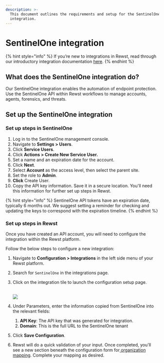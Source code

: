 ```yaml
---
description: >-
  This document outlines the requirements and setup for the SentinelOne
  integration.
---
```


# SentinelOne integration

{% hint style="info" %}
&#x20;If you’re new to integrations in Rewst, read through our introductory integration documentation [here](https://docs.rewst.help/documentation/integrations).
{% endhint %}

## What does the SentinelOne integration do?

Our SentinelOne integration enables the automation of endpoint protection. Use the SentinelOne API within Rewst workflows to manage accounts, agents, forensics, and threats.

## Set up the SentinelOne integration

### Set up steps in SentinelOne

1. Log in to the SentinelOne management console.
2. Navigate to **Settings > Users**.
3. Click **Service Users**.
4. Click **Actions > Create New Service User.**
5. Set a name and an expiration date for the account.
6. Click **Next**.
7. Select **Account** as the access level, then select the parent site.
8. Set the role to **Admin**.
9. **Click** Create User.
10. Copy the API key information. Save it in a secure location. You'll need this information for further set up steps in Rewst.

{% hint style="info" %}
SentinelOne API tokens have an expiration date, typically 6 months out. We suggest setting a reminder for checking and updating the keys to correspond with the expiration timeline.
{% endhint %}

### Set up steps in Rewst

Once you have created an API account, you will need to configure the integration within the Rewst platform.

Follow the below steps to configure a new integration:

1. Navigate to **Configuration > Integrations** in the left side menu of your Rewst platform.
2. Search for `SentinelOne` in the integrations page.
3.  Click on the integration tile to launch the configuration setup page.

    \
    ![](<../../../../../.gitbook/assets/Screenshot 2025-05-06 at 2.53.36 PM.png>)
4. Under Parameters, enter the information copied from SentinelOne into the relevant fields:
   1. **API Key**: The API key that was generated for integration.
   2. **Domain**: This is the full URL to the SentinelOne tenant
5. Click **Save Configuration**.
6. Rewst will do a quick validation of your input. Once completed, you'll see a new section beneath the configuration form for[ organization mapping](https://docs.rewst.help/documentation/integrations#what-is-organization-mapping). Complete your mapping as desired.&#x20;
